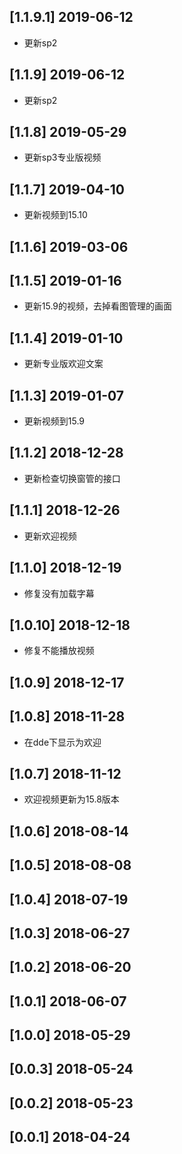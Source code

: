 ## [1.1.9.1] 2019-06-12

*  更新sp2

## [1.1.9] 2019-06-12

*  更新sp2

## [1.1.8] 2019-05-29

*  更新sp3专业版视频

## [1.1.7] 2019-04-10

*  更新视频到15.10

## [1.1.6] 2019-03-06


## [1.1.5] 2019-01-16

*  更新15.9的视频，去掉看图管理的画面

## [1.1.4] 2019-01-10

*  更新专业版欢迎文案

## [1.1.3] 2019-01-07

*  更新视频到15.9

## [1.1.2] 2018-12-28

*  更新检查切换窗管的接口

## [1.1.1] 2018-12-26

*  更新欢迎视频

## [1.1.0] 2018-12-19

*  修复没有加载字幕

## [1.0.10] 2018-12-18

*  修复不能播放视频

## [1.0.9] 2018-12-17


## [1.0.8] 2018-11-28

*  在dde下显示为欢迎

## [1.0.7] 2018-11-12

*  欢迎视频更新为15.8版本

## [1.0.6] 2018-08-14


## [1.0.5] 2018-08-08


## [1.0.4] 2018-07-19


## [1.0.3] 2018-06-27


## [1.0.2] 2018-06-20


## [1.0.1] 2018-06-07


## [1.0.0] 2018-05-29


## [0.0.3] 2018-05-24


## [0.0.2] 2018-05-23


## [0.0.1] 2018-04-24


